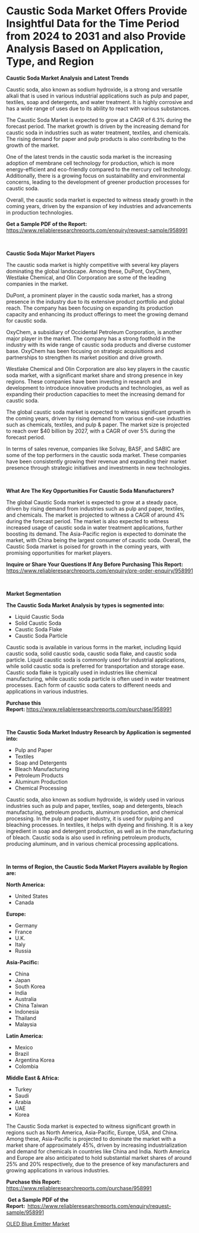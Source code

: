 <p><h1>Caustic Soda Market Offers Provide Insightful Data for the Time Period from 2024 to 2031 and also Provide Analysis Based on Application, Type, and Region</h1></p><p><strong>Caustic Soda Market Analysis and Latest Trends</strong></p>
<p><p>Caustic soda, also known as sodium hydroxide, is a strong and versatile alkali that is used in various industrial applications such as pulp and paper, textiles, soap and detergents, and water treatment. It is highly corrosive and has a wide range of uses due to its ability to react with various substances.</p><p>The Caustic Soda Market is expected to grow at a CAGR of 6.3% during the forecast period. The market growth is driven by the increasing demand for caustic soda in industries such as water treatment, textiles, and chemicals. The rising demand for paper and pulp products is also contributing to the growth of the market.</p><p>One of the latest trends in the caustic soda market is the increasing adoption of membrane cell technology for production, which is more energy-efficient and eco-friendly compared to the mercury cell technology. Additionally, there is a growing focus on sustainability and environmental concerns, leading to the development of greener production processes for caustic soda.</p><p>Overall, the caustic soda market is expected to witness steady growth in the coming years, driven by the expansion of key industries and advancements in production technologies.</p></p>
<p><strong>Get a Sample PDF of the Report:&nbsp;</strong> <a href="https://www.reliableresearchreports.com/enquiry/request-sample/958991">https://www.reliableresearchreports.com/enquiry/request-sample/958991</a></p>
<p>&nbsp;</p>
<p><strong>Caustic Soda Major Market Players</strong></p>
<p><p>The caustic soda market is highly competitive with several key players dominating the global landscape. Among these, DuPont, OxyChem, Westlake Chemical, and Olin Corporation are some of the leading companies in the market. </p><p>DuPont, a prominent player in the caustic soda market, has a strong presence in the industry due to its extensive product portfolio and global reach. The company has been focusing on expanding its production capacity and enhancing its product offerings to meet the growing demand for caustic soda.</p><p>OxyChem, a subsidiary of Occidental Petroleum Corporation, is another major player in the market. The company has a strong foothold in the industry with its wide range of caustic soda products and diverse customer base. OxyChem has been focusing on strategic acquisitions and partnerships to strengthen its market position and drive growth.</p><p>Westlake Chemical and Olin Corporation are also key players in the caustic soda market, with a significant market share and strong presence in key regions. These companies have been investing in research and development to introduce innovative products and technologies, as well as expanding their production capacities to meet the increasing demand for caustic soda.</p><p>The global caustic soda market is expected to witness significant growth in the coming years, driven by rising demand from various end-use industries such as chemicals, textiles, and pulp & paper. The market size is projected to reach over $40 billion by 2027, with a CAGR of over 5% during the forecast period.</p><p>In terms of sales revenue, companies like Solvay, BASF, and SABIC are some of the top performers in the caustic soda market. These companies have been consistently growing their revenue and expanding their market presence through strategic initiatives and investments in new technologies.</p></p>
<p>&nbsp;</p>
<p><strong>What Are The Key Opportunities For Caustic Soda Manufacturers?</strong></p>
<p><p>The global Caustic Soda market is expected to grow at a steady pace, driven by rising demand from industries such as pulp and paper, textiles, and chemicals. The market is projected to witness a CAGR of around 4% during the forecast period. The market is also expected to witness increased usage of caustic soda in water treatment applications, further boosting its demand. The Asia-Pacific region is expected to dominate the market, with China being the largest consumer of caustic soda. Overall, the Caustic Soda market is poised for growth in the coming years, with promising opportunities for market players.</p></p>
<p><strong>Inquire or Share Your Questions If Any Before Purchasing This Report:</strong> <a href="https://www.reliableresearchreports.com/enquiry/pre-order-enquiry/958991">https://www.reliableresearchreports.com/enquiry/pre-order-enquiry/958991</a></p>
<p>&nbsp;</p>
<p><strong>Market Segmentation</strong></p>
<p><strong>The Caustic Soda Market Analysis by types is segmented into:</strong></p>
<p><ul><li>Liquid Caustic Soda</li><li>Solid Caustic Soda</li><li>Caustic Soda Flake</li><li>Caustic Soda Particle</li></ul></p>
<p><p>Caustic soda is available in various forms in the market, including liquid caustic soda, solid caustic soda, caustic soda flake, and caustic soda particle. Liquid caustic soda is commonly used for industrial applications, while solid caustic soda is preferred for transportation and storage ease. Caustic soda flake is typically used in industries like chemical manufacturing, while caustic soda particle is often used in water treatment processes. Each form of caustic soda caters to different needs and applications in various industries.</p></p>
<p><strong>Purchase this Report:&nbsp;</strong><a href="https://www.reliableresearchreports.com/purchase/958991">https://www.reliableresearchreports.com/purchase/958991</a></p>
<p>&nbsp;</p>
<p><strong>The Caustic Soda Market Industry Research by Application is segmented into:</strong></p>
<p><ul><li>Pulp and Paper</li><li>Textiles</li><li>Soap and Detergents</li><li>Bleach Manufacturing</li><li>Petroleum Products</li><li>Aluminum Production</li><li>Chemical Processing</li></ul></p>
<p><p>Caustic soda, also known as sodium hydroxide, is widely used in various industries such as pulp and paper, textiles, soap and detergents, bleach manufacturing, petroleum products, aluminum production, and chemical processing. In the pulp and paper industry, it is used for pulping and bleaching processes. In textiles, it helps with dyeing and finishing. It is a key ingredient in soap and detergent production, as well as in the manufacturing of bleach. Caustic soda is also used in refining petroleum products, producing aluminum, and in various chemical processing applications.</p></p>
<p>&nbsp;</p>
<p><strong>In terms of Region, the Caustic Soda Market Players available by Region are:</strong></p>
<p>
    <p> <strong> North America: </strong>
        <ul>
            <li>United States</li>
            <li>Canada</li>
        </ul>
        </p> 
    <p> <strong> Europe: </strong>
        <ul>
            <li>Germany</li>
            <li>France</li>
            <li>U.K.</li>
            <li>Italy</li>
            <li>Russia</li>
        </ul>
        </p> 
    <p> <strong> Asia-Pacific: </strong>
        <ul>
            <li>China</li>
            <li>Japan</li>
            <li>South Korea</li>
            <li>India</li>
            <li>Australia</li>
            <li>China Taiwan</li>
            <li>Indonesia</li>
            <li>Thailand</li>
            <li>Malaysia</li>
        </ul>
        </p> 
    <p> <strong> Latin America: </strong>
        <ul>
            <li>Mexico</li>
            <li>Brazil</li>
            <li>Argentina Korea</li>
            <li>Colombia</li>
        </ul>
        </p> 
    <p> <strong> Middle East & Africa: </strong>
        <ul>
            <li>Turkey</li>
            <li>Saudi</li>
            <li>Arabia</li>
            <li>UAE</li>
            <li>Korea</li>
        </ul>
    </p>
    </p>
<p><p>The Caustic Soda market is expected to witness significant growth in regions such as North America, Asia-Pacific, Europe, USA, and China. Among these, Asia-Pacific is projected to dominate the market with a market share of approximately 45%, driven by increasing industrialization and demand for chemicals in countries like China and India. North America and Europe are also anticipated to hold substantial market shares of around 25% and 20% respectively, due to the presence of key manufacturers and growing applications in various industries.</p></p>
<p><strong>Purchase this Report: </strong><a href="https://www.reliableresearchreports.com/purchase/958991">https://www.reliableresearchreports.com/purchase/958991</a></p>
<p>&nbsp;<strong>Get a Sample PDF of the Report:&nbsp;&nbsp;</strong><a href="https://www.reliableresearchreports.com/enquiry/request-sample/958991">https://www.reliableresearchreports.com/enquiry/request-sample/958991</a></p>
<p><strong></strong></p>
<p><p><a href="https://gamy-alyssum-396.notion.site/OLED-Blue-Emitter-Market-Research-Report-The-Key-To-Successful-Business-Strategy-Forecasted-for-Per-31ac82fefd2d41d182870acf7c79d29b">OLED Blue Emitter Market</a></p></p>